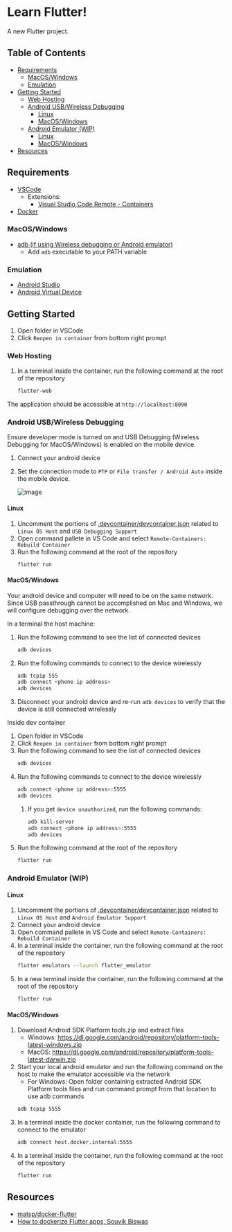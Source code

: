 # Learn Flutter!<!-- omit in toc -->

A new Flutter project.

## Table of Contents<!-- omit in toc -->
- [Requirements](#requirements)
   - [MacOS/Windows](#macoswindows)
   - [Emulation](#emulation)
- [Getting Started](#getting-started)
   - [Web Hosting](#web-hosting)
   - [Android USB/Wireless Debugging](#android-usbwireless-debugging)
      - [Linux](#linux)
      - [MacOS/Windows](#macoswindows-1)
   - [Android Emulator (WIP)](#android-emulator-wip)
      - [Linux](#linux-1)
      - [MacOS/Windows](#macoswindows-2)
- [Resources](#resources)

## Requirements

- [VSCode](https://code.visualstudio.com/)
  - Extensions:
    - [Visual Studio Code Remote - Containers](https://marketplace.visualstudio.com/items?itemName=ms-vscode-remote.remote-containers)
- [Docker](https://docs.docker.com/get-docker/)

### MacOS/Windows

- [adb (if using Wireless debugging or Android emulator)](https://developer.android.com/studio/releases/platform-tools#downloads)
  - Add `adb` executable to your PATH variable

### Emulation

- [Android Studio](https://developer.android.com/studio)
- [Android Virtual Device](https://developer.android.com/studio/run/managing-avds)

## Getting Started

1. Open folder in VSCode
1. Click `Reopen in container` from bottom right prompt

### Web Hosting

1. In a terminal inside the container, run the following command at the root of the repository
   ```bash
   flutter-web
   ```

The application should be accessible at `http://localhost:8090`

### Android USB/Wireless Debugging

Ensure developer mode is turned on and USB Debugging (Wireless Debugging for MacOS/Windows) is enabled on the mobile device.
1. Connect your android device
1. Set the connection mode to `PTP` or `File transfer / Android Auto` inside the mobile device.

   ![image](https://user-images.githubusercontent.com/6665964/141025055-1ee27ecb-b912-47c1-94d3-7cc09da6bc9a.png)

#### Linux

1. Uncomment the portions of [.devcontainer/devcontainer.json](./.devcontainer/devcontainer.json) related to `Linux OS Host` and `USB Debugging Support`
1. Open command pallete in VS Code and select `Remote-Containers: Rebuild Container`
1. Run the following command at the root of the repository
   ```bash
   flutter run
   ```

#### MacOS/Windows

Your android device and computer will need to be on the same network. Since USB passthrough cannot be accomplished on Mac and Windows, we will configure debugging over the network.

In a terminal the host machine:
1. Run the following command to see the list of connected devices
   ```bash
   adb devices
   ```
1. Run the following commands to connect to the device wirelessly
   ```bash
   adb tcpip 555
   adb connect <phone ip address>
   adb devices
   ```
1. Disconnect your android device and re-run `adb devices` to verify that the device is still connected wirelessly

Inside dev container
1. Open folder in VSCode
1. Click `Reopen in container` from bottom right prompt
1. Run the following command to see the list of connected devices
   ```bash
   adb devices
   ```
1. Run the following commands to connect to the device wirelessly
   ```bash
   adb connect <phone ip address>:5555
   adb devices
   ```
   1. If you get `device unauthorized`, run the following commands:
      ```bash
      adb kill-server
      adb connect <phone ip address>:5555
      adb devices
1. Run the following command at the root of the repository
   ```bash
   flutter run
   ```

### Android Emulator (WIP)

#### Linux

1. Uncomment the portions of [.devcontainer/devcontainer.json](./.devcontainer/devcontainer.json) related to `Linux OS Host` and `Android Emulator Support`
1. Connect your android device
1. Open command pallete in VS Code and select `Remote-Containers: Rebuild Container`
1. In a terminal inside the container, run the following command at the root of the repository
   ```bash
   flutter emulators --launch flutter_emulator
   ```
1. In a new terminal inside the container, run the following command at the root of the repository
   ```bash
   flutter run
   ```

#### MacOS/Windows

1. Download Android SDK Platform tools.zip and extract files
   - Windows: https://dl.google.com/android/repository/platform-tools-latest-windows.zip
   - MacOS: https://dl.google.com/android/repository/platform-tools-latest-darwin.zip
1. Start your local android emulator and run the following command on the host to make the emulator accessible via the network
   - For Windows: Open folder containing extracted Android SDK Platform tools files and run command prompt from that location to use adb commands
   ```bash
   adb tcpip 5555
   ```
1. In a terminal inside the docker container, run the following command to connect to the emulator
   ```bash
   adb connect host.docker.internal:5555
   ```
1. In a terminal inside the container, run the following command at the root of the repository
   ```bash
   flutter run
   ```

## Resources
- [matsp/docker-flutter](https://github.com/matsp/docker-flutter)
- [How to dockerize Flutter apps, Souvik Biswas](https://blog.codemagic.io/how-to-dockerize-flutter-apps/)

